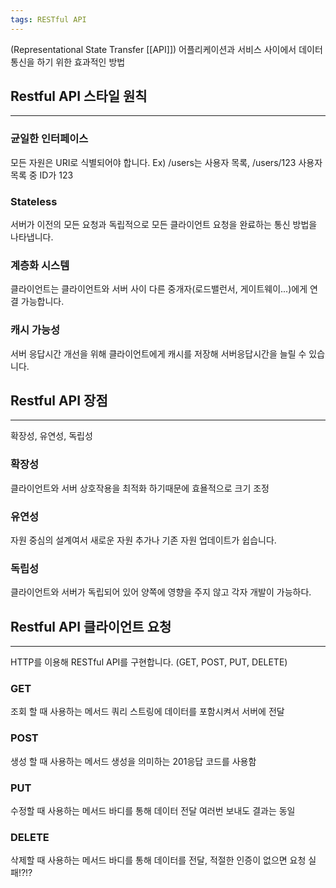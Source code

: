 ```yaml
---
tags: RESTful API
---
```

(Representational State Transfer [[API]])
어플리케이션과 서비스 사이에서 데이터 통신을 하기 위한 효과적인 방법

## Restful API 스타일 원칙
---
### 균일한 인터페이스
모든 자원은 URI로 식별되어야 합니다.
Ex) /users는 사용자 목록, /users/123 사용자 목록 중 ID가 123

### Stateless
서버가 이전의 모든 요청과 독립적으로 모든 클라이언트 요청을 완료하는 통신 방법을 나타냅니다.

### 계층화 시스템
클라이언트는 클라이언트와 서버 사이 다른 중개자(로드밸런서, 게이트웨이...)에게 연결 가능합니다.

### 캐시 가능성
서버 응답시간 개선을 위해 클라이언트에게 캐시를 저장해 서버응답시간을 늘릴 수 있습니다.

## Restful API 장점
---
확장성, 유연성, 독립성

### 확장성
클라이언트와 서버 상호작용을 최적화 하기때문에 효욜적으로 크기 조정

### 유연성
자원 중심의 설계여서 새로운 자원 추가나 기존 자원 업데이트가 쉽습니다.

### 독립성
클라이언트와 서버가 독립되어 있어 양쪽에 영향을 주지 않고 각자 개발이 가능하다.

## Restful API 클라이언트 요청

---
HTTP를 이용해 RESTful API를 구현합니다. (GET, POST, PUT, DELETE)

### GET 
조회 할 때 사용하는 메서드 쿼리 스트링에 데이터를 포함시켜서 서버에 전달

### POST
생성 할 때 사용하는 메서드 생성을 의미하는 201응답 코드를 사용함

### PUT
수정할 때 사용하는 메서드 바디를 통해 데이터 전달 여러번 보내도 결과는 동일

### DELETE 
삭제할 때 사용하는 메서드 바디를 통해 데이터를 전달, 적절한 인증이 없으면 요청 실패!?!?


